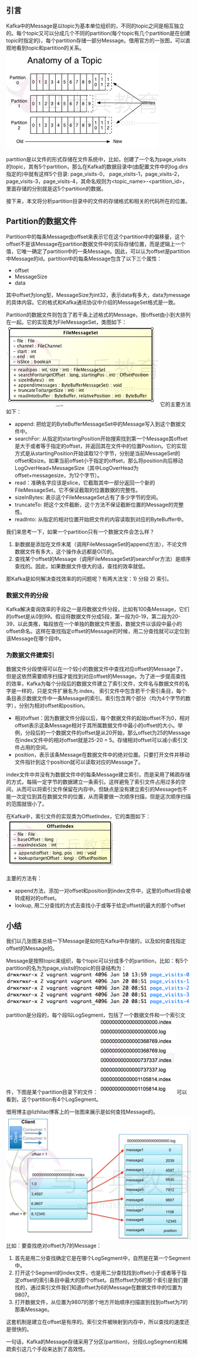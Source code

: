 ## 引言

Kafka中的Message是以topic为基本单位组织的，不同的topic之间是相互独立的。每个topic又可以分成几个不同的partition(每个topic有几个partition是在创建topic时指定的)，每个partition存储一部分Message。借用官方的一张图，可以直观地看到topic和partition的关系。
![log_anatomy](Study/复习/02-BAT面试题汇总及详解(进大厂必看)/BAT面试题汇总及详解(进大厂必看)_子文档/kafka的log存储解析——topic的分区partition分段segment以及索引等.assets/log_anatomy.png)

partition是以文件的形式存储在文件系统中，比如，创建了一个名为page_visits的topic，其有5个partition，那么在Kafka的数据目录中(由配置文件中的log.dirs指定的)中就有这样5个目录: page_visits-0， page_visits-1，page_visits-2，page_visits-3，page_visits-4，其命名规则为<topic_name>-<partition_id>，里面存储的分别就是这5个partition的数据。

接下来，本文将分析partition目录中的文件的存储格式和相关的代码所在的位置。

## Partition的数据文件

Partition中的每条Message由offset来表示它在这个partition中的偏移量，这个offset不是该Message在partition数据文件中的实际存储位置，而是逻辑上一个值，它唯一确定了partition中的一条Message。因此，可以认为offset是partition中Message的id。partition中的每条Message包含了以下三个属性：

- offset
- MessageSize
- data

其中offset为long型，MessageSize为int32，表示data有多大，data为message的具体内容。它的格式和Kafka通讯协议中介绍的MessageSet格式是一致。

Partition的数据文件则包含了若干条上述格式的Message，按offset由小到大排列在一起。它的实现类为FileMessageSet，类图如下：
![20150120211925271](Study/复习/02-BAT面试题汇总及详解(进大厂必看)/BAT面试题汇总及详解(进大厂必看)_子文档/kafka的log存储解析——topic的分区partition分段segment以及索引等.assets/20150120211925271.png)
它的主要方法如下：

- append: 把给定的ByteBufferMessageSet中的Message写入到这个数据文件中。
- searchFor: 从指定的startingPosition开始搜索找到第一个Message其offset是大于或者等于指定的offset，并返回其在文件中的位置Position。它的实现方式是从startingPosition开始读取12个字节，分别是当前MessageSet的offset和size。如果当前offset小于指定的offset，那么将position向后移动LogOverHead+MessageSize（其中LogOverHead为offset+messagesize，为12个字节）。
- read：准确名字应该是slice，它截取其中一部分返回一个新的FileMessageSet。它不保证截取的位置数据的完整性。
- sizeInBytes: 表示这个FileMessageSet占有了多少字节的空间。
- truncateTo: 把这个文件截断，这个方法不保证截断位置的Message的完整性。
- readInto: 从指定的相对位置开始把文件的内容读取到对应的ByteBuffer中。

我们来思考一下，如果一个partition只有一个数据文件会怎么样？

1. 新数据是添加在文件末尾（调用FileMessageSet的append方法），不论文件数据文件有多大，这个操作永远都是O(1)的。
2. 查找某个offset的Message（调用FileMessageSet的searchFor方法）是顺序查找的。因此，如果数据文件很大的话，查找的效率就低。

那Kafka是如何解决查找效率的的问题呢？有两大法宝：1) 分段 2) 索引。

### 数据文件的分段

Kafka解决查询效率的手段之一是将数据文件分段，比如有100条Message，它们的offset是从0到99。假设将数据文件分成5段，第一段为0-19，第二段为20-39，以此类推，每段放在一个单独的数据文件里面，数据文件以该段中最小的offset命名。这样在查找指定offset的Message的时候，用二分查找就可以定位到该Message在哪个段中。

### 为数据文件建索引

数据文件分段使得可以在一个较小的数据文件中查找对应offset的Message了，但是这依然需要顺序扫描才能找到对应offset的Message。为了进一步提高查找的效率，Kafka为每个分段后的数据文件建立了索引文件，文件名与数据文件的名字是一样的，只是文件扩展名为.index。
索引文件中包含若干个索引条目，每个条目表示数据文件中一条Message的索引。索引包含两个部分（均为4个字节的数字），分别为相对offset和position。

- 相对offset：因为数据文件分段以后，每个数据文件的起始offset不为0，相对offset表示这条Message相对于其所属数据文件中最小的offset的大小。举例，分段后的一个数据文件的offset是从20开始，那么offset为25的Message在index文件中的相对offset就是25-20 = 5。存储相对offset可以减小索引文件占用的空间。
- position，表示该条Message在数据文件中的绝对位置。只要打开文件并移动文件指针到这个position就可以读取对应的Message了。

index文件中并没有为数据文件中的每条Message建立索引，而是采用了稀疏存储的方式，每隔一定字节的数据建立一条索引。这样避免了索引文件占用过多的空间，从而可以将索引文件保留在内存中。但缺点是没有建立索引的Message也不能一次定位到其在数据文件的位置，从而需要做一次顺序扫描，但是这次顺序扫描的范围就很小了。

在Kafka中，索引文件的实现类为OffsetIndex，它的类图如下：
![20150121162054898](Study/复习/02-BAT面试题汇总及详解(进大厂必看)/BAT面试题汇总及详解(进大厂必看)_子文档/kafka的log存储解析——topic的分区partition分段segment以及索引等.assets/20150121162054898.png)

主要的方法有：

- append方法，添加一对offset和position到index文件中，这里的offset将会被转成相对的offset。
- lookup, 用二分查找的方式去查找小于或等于给定offset的最大的那个offset

## 小结

我们以几张图来总结一下Message是如何在Kafka中存储的，以及如何查找指定offset的Message的。

Message是按照topic来组织，每个topic可以分成多个的partition，比如：有5个partition的名为为page_visits的topic的目录结构为：
![20150121163257203](Study/复习/02-BAT面试题汇总及详解(进大厂必看)/BAT面试题汇总及详解(进大厂必看)_子文档/kafka的log存储解析——topic的分区partition分段segment以及索引等.assets/20150121163257203.png)

partition是分段的，每个段叫LogSegment，包括了一个数据文件和一个索引文件，下图是某个partition目录下的文件：
![20150121163718558](Study/复习/02-BAT面试题汇总及详解(进大厂必看)/BAT面试题汇总及详解(进大厂必看)_子文档/kafka的log存储解析——topic的分区partition分段segment以及索引等.assets/20150121163718558.png)
可以看到，这个partition有4个LogSegment。

借用博主@lizhitao博客上的一张图来展示是如何查找Message的。
![20150121164203539](Study/复习/02-BAT面试题汇总及详解(进大厂必看)/BAT面试题汇总及详解(进大厂必看)_子文档/kafka的log存储解析——topic的分区partition分段segment以及索引等.assets/20150121164203539.png)
比如：要查找绝对offset为7的Message：

1. 首先是用二分查找确定它是在哪个LogSegment中，自然是在第一个Segment中。
2. 打开这个Segment的index文件，也是用二分查找找到offset小于或者等于指定offset的索引条目中最大的那个offset。自然offset为6的那个索引是我们要找的，通过索引文件我们知道offset为6的Message在数据文件中的位置为9807。
3. 打开数据文件，从位置为9807的那个地方开始顺序扫描直到找到offset为7的那条Message。

这套机制是建立在offset是有序的。索引文件被映射到内存中，所以查找的速度还是很快的。

一句话，Kafka的Message存储采用了分区(partition)，分段(LogSegment)和稀疏索引这几个手段来达到了高效性。